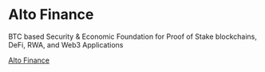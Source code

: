 # Alto Finance

BTC based
Security & Economic Foundation
for Proof of Stake blockchains, DeFi, RWA, and Web3 Applications

[Alto Finance](https://www.alto.zone)
